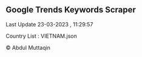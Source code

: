 

## Google Trends Keywords Scraper 
 
Last Update 23-03-2023 , 11:29:57

Country List :
VIETNAM.json



© Abdul Muttaqin 
